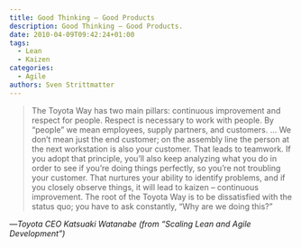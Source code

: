 ```yaml
---
title: Good Thinking – Good Products
description: Good Thinking – Good Products.
date: 2010-04-09T09:42:24+01:00
tags:
  - Lean
  - Kaizen
categories:
  - Agile
authors: Sven Strittmatter
---
```


> The  Toyota Way has two  main pillars: continuous improvement  and respect for
> people.  Respect  is  necessary  to  work  with  people.  By  “people”  we  mean
> employees,  supply  partners, and  customers.  …  We  don’t  mean just  the  end
> customer; on the assembly  line the person at the next  workstation is also your
> customer. That leads to teamwork. If  you adopt that principle, you’ll also keep
> analyzing what  you do  in order  to see  if you’re  doing things  perfectly, so
> you’re  not troubling  your customer.  That  nurtures your  ability to  identify
> problems,  and  if  you  closely  observe  things, it  will  lead  to  kaizen  –
> continuous improvement.  The root of the  Toyota Way is to  be dissatisfied with
> the status quo; you have to ask constantly, “Why are we doing this?”

––_Toyota CEO Katsuaki Watanabe (from “Scaling Lean and Agile Development”)_
